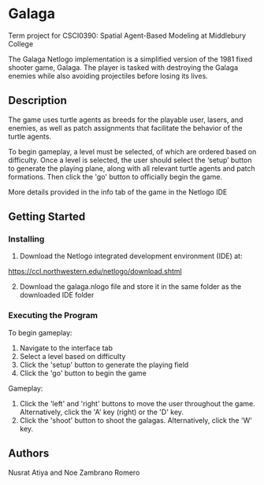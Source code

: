 # Galaga

Term project for CSCI0390: Spatial Agent-Based Modeling at Middlebury College

The Galaga Netlogo implementation is a simplified version of the 1981 fixed shooter game, Galaga. The player is tasked with destroying the Galaga enemies while also avoiding projectiles before losing its lives.

## Description

The game uses turtle agents as breeds for the playable user, lasers, and enemies, as well as patch assignments that facilitate the behavior of the turtle agents. 

To begin gameplay, a level must be selected, of which are ordered based on difficulty. Once a level is selected, the user should select the ‘setup’ button to generate the playing plane, along with all relevant turtle agents and patch formations. Then click the 'go' button to officially begin the game. 

More details provided in the info tab of the game in the Netlogo IDE

## Getting Started

### Installing

1. Download the Netlogo integrated development environment (IDE) at: 

  https://ccl.northwestern.edu/netlogo/download.shtml

2. Download the galaga.nlogo file and store it in the same folder as the downloaded IDE folder

### Executing the Program

To begin gameplay:
1. Navigate to the interface tab
2. Select a level based on difficulty
3. Click the 'setup' button to generate the playing field
4. Click the 'go' button to begin the game

Gameplay:
1. Click the 'left' and 'right' buttons to move the user throughout the game. Alternatively, click the 'A' key (right) or the 'D' key.
2. Click the 'shoot' button to shoot the galagas. Alternatively, click the 'W' key. 

## Authors

Nusrat Atiya and Noe Zambrano Romero
